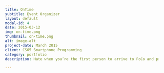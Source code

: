 ```yaml
---
title: OnTime
subtitle: Event Organizer
layout: default
modal-id: 4
date: 2015-03-12
img: on-time.png
thumbnail: on-time.png
alt: image-alt
project-date: March 2015
client: CS65 Smartphone Programming
category: portfolio
description: Hate when you’re the first person to arrive to FoCo and proceed to wait in the lobby for the next 20 minutes? Ever sit awkwardly in Collis trying not to let anyone see you’re sitting alone while you’re friends take their time getting there? Well now with OnTime, you and your friends can always arrive simultaneously! This application will inform individuals organizing an event when they need to leave their current location in order to arrive at the destination at the specified event time. It will calculate departure times based on both a user’s current location as well as the current location status of other attendees. The app will be useful in helping all attendees synchronize their arrival times at the event so that no one will wait alone for the other attendees to get there.

---
```

